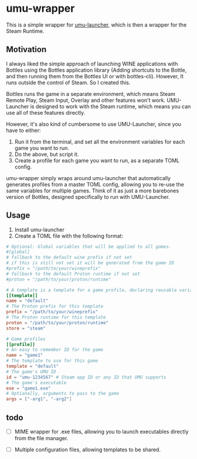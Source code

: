 # umu-wrapper

This is a simple wrapper for [umu-launcher](https://github.com/Open-Wine-Components/umu-launcher), which is then a wrapper for the Steam Runtime.

## Motivation

I always liked the simple approach of launching WINE applications with Bottles using the Bottles application library (Adding shortcuts to the Bottle, and then running them from the Bottles UI or with bottles-cli). However, It runs outside the control of Steam. So I created this.

Bottles runs the game in a separate environment, which means Steam Remote Play, Steam Input, Overlay and other features won't work. UMU-Launcher is designed to work with the Steam runtime, which means you can use all of these features directly.

However, it's also kind of cumbersome to use UMU-Launcher, since you have to either:

1. Run it from the terminal, and set all the environment variables for each game you want to run.
2. Do the above, but script it.
3. Create a profile for each game you want to run, as a separate TOML config.

umu-wrapper simply wraps around umu-launcher that automatically generates profiles from a master TOML config, allowing you to
re-use the same variables for multiple games. Think of it as just a more barebones version of Bottles, designed specifically to run with UMU-Launcher.

## Usage

1. Install umu-launcher
2. Create a TOML file with the following format:

```toml
# Optional: Global variables that will be applied to all games.
#[global]
# fallback to the default wine prefix if not set
# if this is still not set it will be generated from the game ID
#prefix = "/path/to/your/wineprefix"
# fallback to the default Proton runtime if not set
#proton = "/path/to/your/proton/runtime"

# A template is a template for a game profile, declaring reusable variables for multiple games.
[[template]]
name = "default"
# The Proton prefix for this template
prefix = "/path/to/your/wineprefix"
# The Proton runtime for this template
proton = "/path/to/your/proton/runtime"
store = "steam"

# Game profiles
[[profile]]
# An easy to remember ID for the game
name = "game1"
# The template to use for this game
template = "default"
# The game's UMU ID
id = "umu-1234567" # Steam app ID or any ID that UMU supports
# The game's executable
exe = "game1.exe"
# Optionally, arguments to pass to the game
args = ["-arg1", "-arg2"]
```


## todo

- [ ] MIME wrapper for .exe files, allowing you to launch executables directly from the file manager.
- [ ] Multiple configuration files, allowing templates to be shared.


